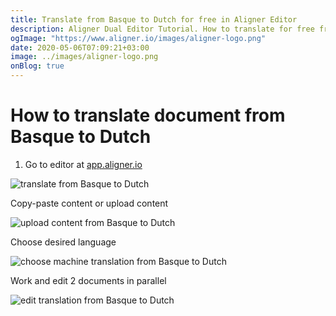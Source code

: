 ```yaml
---
title: Translate from Basque to Dutch for free in Aligner Editor
description: Aligner Dual Editor Tutorial. How to translate for free from Basque to Dutch. Aligner is multilingual document management platform. 
ogImage: "https://www.aligner.io/images/aligner-logo.png"
date: 2020-05-06T07:09:21+03:00
image: ../images/aligner-logo.png
onBlog: true
---
```


# How to translate document from Basque to Dutch

1. Go to editor at [app.aligner.io](https://app.aligner.io "Aligner App web page")

![translate from Basque to Dutch](../aligner-blank-editor.png "translate from Basque to Dutch")

Copy-paste content or upload content

![upload content from Basque to Dutch](../aligner-uploaded-document.png "upload content from Basque to Dutch")

Choose desired language

![choose machine translation from Basque to Dutch](../aligner-language-dropdown.png "choose machine translation from Basque to Dutch")

Work and edit 2 documents in parallel

![edit translation from Basque to Dutch](../aligner-double-sitded-editor.png "edit translation from Basque to Dutch")

